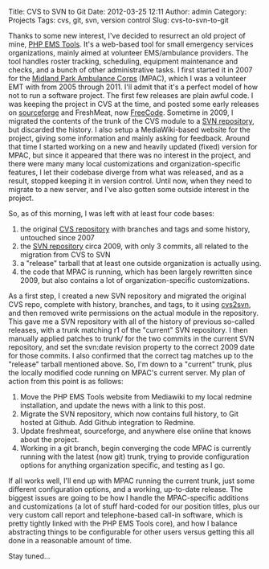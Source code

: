 Title: CVS to SVN to Git
Date: 2012-03-25 12:11
Author: admin
Category: Projects
Tags: cvs, git, svn, version control
Slug: cvs-to-svn-to-git

Thanks to some new interest, I've decided to resurrect an old project of
mine, [PHP EMS Tools](http://www.php-ems-tools.com). It's a web-based
tool for small emergency services organizations, mainly aimed at
volunteer EMS/ambulance providers. The tool handles roster tracking,
scheduling, equipment maintenance and checks, and a bunch of other
administrative tasks. I first started it in 2007 for the [Midland Park
Ambulance Corps](http://www.midlandparkambulance.com) (MPAC), which I
was a volunteer EMT with from 2005 through 2011. I'll admit that it's a
perfect model of how not to run a software project. The first few
releases are plain awful code. I was keeping the project in CVS at the
time, and posted some early releases on
[sourceforge](http://sourceforge.net/projects/php-ems-tools/) and
FreshMeat, now [FreeCode](http://freecode.com/projects/php-ems-tools).
Sometime in 2009, I migrated the contents of the trunk of the CVS module
to a [SVN repository](http://svn.jasonantman.com/php-ems-tools/), but
discarded the history. I also setup a MediaWiki-based website for the
project, giving some information and mainly asking for feedback. Around
that time I started working on a new and heavily updated (fixed) version
for MPAC, but since it appeared that there was no interest in the
project, and there were many many local customizations and
organization-specific features, I let their codebase diverge from what
was released, and as a result, stopped keeping it in version control.
Until now, when they need to migrate to a new server, and I've also
gotten some outside interest in the project.

So, as of this morning, I was left with at least four code bases:

1.  the original [CVS
    repository](http://cvs.jasonantman.com/cgi-bin/viewvc.cgi/cvs/php-ems-tools-trunk/)
    with branches and tags and some history, untouched since 2007
2.  the [SVN repository](http://svn.jasonantman.com/php-ems-tools/)
    circa 2009, with only 3 commits, all related to the migration from
    CVS to SVN
3.  a "release" tarball that at least one outside organization is
    actually using.
4.  the code that MPAC is running, which has been largely rewritten
    since 2009, but also contains a lot of organization-specific
    customizations.

As a first step, I created a new SVN repository and migrated the
original CVS repo, complete with history, branches, and tags, to it
using [cvs2svn](http://cvs2svn.tigris.org/), and then removed write
permissions on the actual module in the repository. This gave me a SVN
repository with all of the history of previous so-called releases, with
a trunk matching r1 of the "current" SVN repository. I then manually
applied patches to trunk/ for the two commits in the current SVN
repository, and set the svn:date revision property to the correct 2009
date for those commits. I also confirmed that the correct tag matches up
to the "release" tarball mentioned above. So, I'm down to a "current"
trunk, plus the locally modified code running on MPAC's current server.
My plan of action from this point is as follows:

1.  Move the PHP EMS Tools website from Mediawiki to my local redmine
    installation, and update the news with a link to this post.
2.  Migrate the SVN repository, which now contains full history, to Git
    hosted at Github. Add Github integration to Redmine.
3.  Update freshmeat, sourceforge, and anywhere else online that knows
    about the project.
4.  Working in a git branch, begin converging the code MPAC is currently
    running with the latest (now git) trunk, trying to provide
    configuration options for anything organization specific, and
    testing as I go.

If all works well, I'll end up with MPAC running the current trunk, just
some different configuration options, and a working, up-to-date release.
The biggest issues are going to be how I handle the MPAC-specific
additions and customizations (a lot of stuff hard-coded for our position
titles, plus our very custom call report and telephone-based call-in
software, which is pretty tightly linked with the PHP EMS Tools core),
and how I balance abstracting things to be configurable for other users
versus getting this all done in a reasonable amount of time.

Stay tuned...
